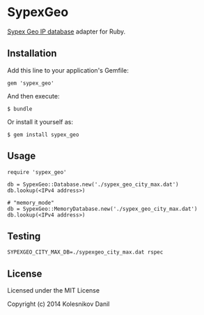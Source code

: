 # SypexGeo

[Sypex Geo IP database](http://sypexgeo.net) adapter for Ruby.

## Installation

Add this line to your application's Gemfile:

    gem 'sypex_geo'

And then execute:

    $ bundle

Or install it yourself as:

    $ gem install sypex_geo

## Usage

    require 'sypex_geo'

    db = SypexGeo::Database.new('./sypex_geo_city_max.dat')
    db.lookup(<IPv4 address>)

    # "memory_mode"
    db = SypexGeo::MemoryDatabase.new('./sypex_geo_city_max.dat')
    db.lookup(<IPv4 address>)

## Testing

    SYPEXGEO_CITY_MAX_DB=./sypexgeo_city_max.dat rspec

## License

Licensed under the MIT License

Copyright (c) 2014 Kolesnikov Danil

